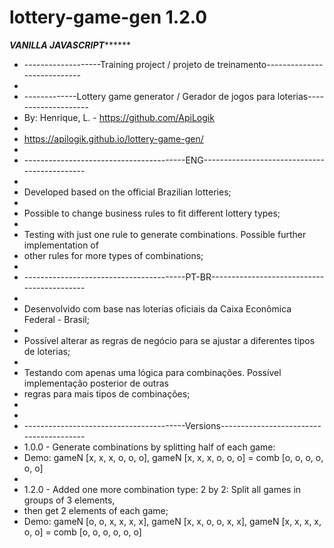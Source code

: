 # lottery-game-gen 1.2.0
*************************************VANILLA JAVASCRIPT*******************************************
* -------------------Training project / projeto de treinamento----------------------------
*
* -------------Lottery game generator / Gerador de jogos para loterias--------------------
* By: Henrique, L. - https://github.com/ApiLogik
* 
* https://apilogik.github.io/lottery-game-gen/
*
* ----------------------------------------ENG---------------------------------------------
*
* Developed based on the official Brazilian lotteries;
*
* Possible to change business rules to fit different lottery types;
*
* Testing with just one rule to generate combinations. Possible further implementation of 
* other rules for more types of combinations;
* 
* ----------------------------------------PT-BR-------------------------------------------
* 
* Desenvolvido com base nas loterias oficiais da Caixa Econômica Federal - Brasil;
*
* Possível alterar as regras de negócio para se ajustar a diferentes tipos de loterias;
*
* Testando com apenas uma lógica para combinações. Possível implementação posterior de outras
* regras para mais tipos de combinações;
*
*
* ----------------------------------------Versions----------------------------------------
* 1.0.0 - Generate combinations by splitting half of each game:
* Demo: gameN [x, x, x, o, o, o], gameN [x, x, x, o, o, o] = comb [o, o, o, o, o, o]
*
* 1.2.0 - Added one more combination type: 2 by 2: Split all games in groups of 3 elements,
* then get 2 elements of each game;
* Demo: gameN [o, o, x, x, x, x], gameN [x, x, o, o, x, x], gameN [x, x, x, x, o, o] = comb [o, o, o, o, o, o]
